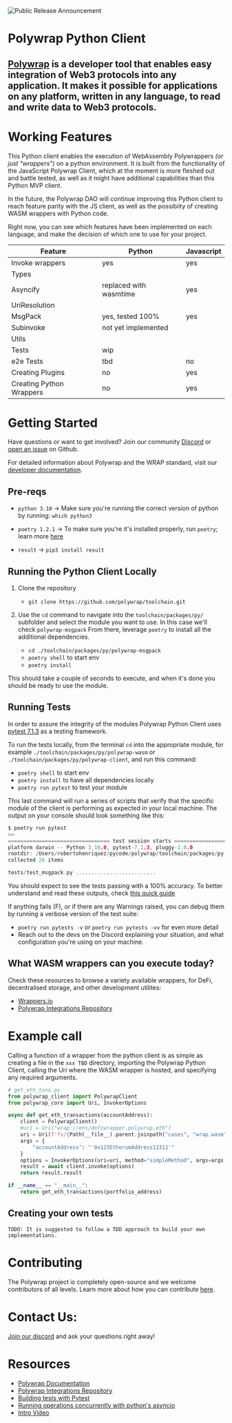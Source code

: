 ![Public Release Announcement](https://user-images.githubusercontent.com/5522128/177473887-2689cf25-7937-4620-8ca5-17620729a65d.png)

# Polywrap Python Client

## [Polywrap](https://polywrap.io) is a developer tool that enables easy integration of Web3 protocols into any application. It makes it possible for applications on any platform, written in any language, to read and write data to Web3 protocols.

# Working Features

This Python client enables the execution of WebAssembly Polywrappers *(or just "wrappers")* on a python environment. It is built from the functionality of the JavaScript Polywrap Client, which at the moment is more fleshed out and battle tested, as well as it might have additional capabilities than this Python MVP client.

In the future, the Polywrap DAO will continue improving this Python client to reach feature parity with the JS client, as well as the possibiity of creating WASM wrappers with Python code. 

Right now, you can see which features have been implemented on each language, and make the decision of which one to use for your project.

| Feature | Python | Javascript |
| -- | -- | -- |
| Invoke wrappers | yes | yes |
| Types | | |
| Asyncify | replaced with wasmtime | yes |
| UriResolution | | |
| MsgPack| yes, tested 100% | yes |
| Subinvoke | not yet implemented | |
| Utils | | |
| Tests | wip | |
| e2e Tests | tbd | no |
| Creating Plugins | no | yes |
| Creating Python Wrappers | no | yes |

# Getting Started

Have questions or want to get involved? Join our community [Discord](https://discord.polywrap.io) or [open an issue](https://github.com/polywrap/toolchain/issues) on Github.

For detailed information about Polywrap and the WRAP standard, visit our [developer documentation](https://docs.polywrap.io/).


## Pre-reqs

- `python 3.10` -> Make sure you're running the correct version of python by running: `which python3`

- `poetry 1.2.1` -> To make sure you're it's installed properly, run `poetry`; learn more [here](https://python-poetry.org/docs/)
  
- `result` -> `pip3 install result` 
  

## Running the Python Client Locally

1. Clone the repository
   - `git clone https://github.com/polywrap/toolchain.git`

2. Use the `cd` command to navigate into the `toolchain/packages/py/` subfolder and select the module you want to use. In this case we'll check `polywrap-msgpack` From there, leverage `poetry` to install all the additional dependencies.
   - `cd ./toolchain/packages/py/polywrap-msgpack`
   - `poetry shell` to start env
   - `poetry install`

This should take a couple of seconds to execute, and when it's done you should be ready to use the module.

## Running Tests 

In order to assure the integrity of the modules Polywrap Python Client uses [pytest 7.1.3](https://docs.pytest.org/en/7.1.x/contents.html) as a testing framework.

To run the tests locally, from the terminal `cd` into the appropriate module, for example `./toolchain/packages/py/polywrap-wasm` or `./toolchain/packages/py/polywrap-client`, and run this command:
 - `poetry shell` to start env
 - `poetry install` to have all dependencies locally
 - `poetry run pytest` to test your module 

This last command will run a series of scripts that verify that the specific module of the client is performing as expected in your local machine. The output on your console should look something like this:

```c
$ poetry run pytest
>>
================================= test session starts =================================
platform darwin -- Python 3.10.0, pytest-7.1.3, pluggy-1.0.0
rootdir: /Users/robertohenriquez/pycode/polywrap/toolchain/packages/py, configfile: pytest.ini
collected 26 items                                                                    

tests/test_msgpack.py ..........................                                [100%]
```

You should expect to see the tests passing with a 100% accuracy. To better understand and read these outputs, check [this quick guide](https://docs.pytest.org/en/7.1.x/how-to/output.html)

If anything fails (F), or if there are any Warnings raised, you can debug them by running a verbose version of the test suite:
- `poetry run pytests -v` or `poetry run pytests -vv` for even more detail
- Reach out to the devs on the Discord explaining your situation, and what configuration you're using on your machine.


## What WASM wrappers can you execute today?

Check these resources to browse a variety available wrappers, for DeFi, decentralised storage, and other development utilites:

- [Wrappers.io](https://wrappers.io/)
- [Polywrap Integrations Repository](https://github.com/polywrap/integrations)

# Example call

Calling a function of a wrapper from the python client is as simple as creating a file in the `xxx TBD` directory, importing the Polywrap Python Client, calling the Uri where the WASM wrapper is hosted, and specifying any required arguments.

```python
# get_eth_txns.py
from polywrap_client import PolywrapClient
from polywrap_core import Uri, InvokerOptions

async def get_eth_transactions(accountAddress):
    client = PolywrapClient()
    #uri = Uri("wrap://ens/defiwrapper.polywrap.eth")
    uri = Uri(f'fs/{Path(__file__).parent.joinpath("cases", "wrap.wasm").absolute()}')
    args = {
        "accountAddress": "'0x123EtherumAddress12312'"
    }
    options = InvokerOptions(uri=uri, method="simpleMethod", args=args, encode_result=False)
    result = await client.invoke(options)
    return result.result

if __name__ == "__main__":
    return get_eth_transactions(portfolio_address)
```

## Creating your own tests

    TODO: It is suggested to follow a TDD approach to build your own implementations. 

# Contributing

The Polywrap project is completely open-source and we welcome contributors of all levels. Learn more about how you can contribute [here](https://github.com/polywrap/toolchain#contributing).



# Contact Us:

[Join our discord](https://discord.polywrap.io) and ask your questions right away!


# Resources

- [Polywrap Documentation](https://docs.polywrap.io)
- [Polywrap Integrations Repository](https://github.com/polywrap/integrations)
- [Building tests with Pytest](https://realpython.com/pytest-python-testing/)
- [Running operations concurrently with python's asyncio](https://realpython.com/async-io-python/#the-10000-foot-view-of-async-io)
- [Intro Video](TODO)
